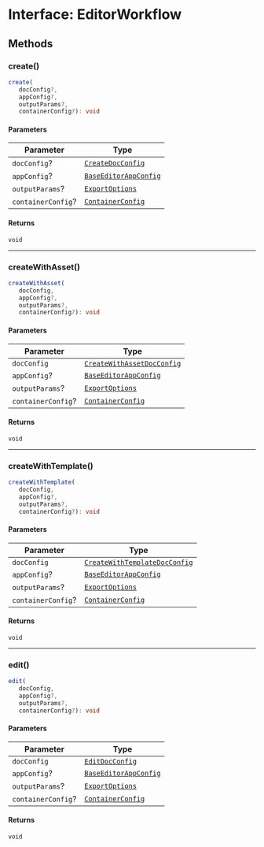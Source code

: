 # Interface: EditorWorkflow

## Methods

### create()

```ts
create(
   docConfig?, 
   appConfig?, 
   outputParams?, 
   containerConfig?): void
```

#### Parameters

| Parameter | Type |
| ------ | ------ |
| `docConfig`? | [`CreateDocConfig`](../../../../../../shared/src/types/editor/DocConfig.types/interfaces/create-doc-config.md) |
| `appConfig`? | [`BaseEditorAppConfig`](../../../../../../shared/src/types/editor/AppConfig.types/interfaces/base-editor-app-config.md) |
| `outputParams`? | [`ExportOptions`](../../../../../../shared/src/types/ExportConfig.types/type-aliases/export-options.md) |
| `containerConfig`? | [`ContainerConfig`](../../../../../../shared/src/types/ContainerConfig.types/type-aliases/container-config.md) |

#### Returns

`void`

<hr />

### createWithAsset()

```ts
createWithAsset(
   docConfig, 
   appConfig?, 
   outputParams?, 
   containerConfig?): void
```

#### Parameters

| Parameter | Type |
| ------ | ------ |
| `docConfig` | [`CreateWithAssetDocConfig`](../../../../../../shared/src/types/editor/DocConfig.types/interfaces/create-with-asset-doc-config.md) |
| `appConfig`? | [`BaseEditorAppConfig`](../../../../../../shared/src/types/editor/AppConfig.types/interfaces/base-editor-app-config.md) |
| `outputParams`? | [`ExportOptions`](../../../../../../shared/src/types/ExportConfig.types/type-aliases/export-options.md) |
| `containerConfig`? | [`ContainerConfig`](../../../../../../shared/src/types/ContainerConfig.types/type-aliases/container-config.md) |

#### Returns

`void`

<hr />

### createWithTemplate()

```ts
createWithTemplate(
   docConfig, 
   appConfig?, 
   outputParams?, 
   containerConfig?): void
```

#### Parameters

| Parameter | Type |
| ------ | ------ |
| `docConfig` | [`CreateWithTemplateDocConfig`](../../../../../../shared/src/types/editor/DocConfig.types/interfaces/create-with-template-doc-config.md) |
| `appConfig`? | [`BaseEditorAppConfig`](../../../../../../shared/src/types/editor/AppConfig.types/interfaces/base-editor-app-config.md) |
| `outputParams`? | [`ExportOptions`](../../../../../../shared/src/types/ExportConfig.types/type-aliases/export-options.md) |
| `containerConfig`? | [`ContainerConfig`](../../../../../../shared/src/types/ContainerConfig.types/type-aliases/container-config.md) |

#### Returns

`void`

<hr />

### edit()

```ts
edit(
   docConfig, 
   appConfig?, 
   outputParams?, 
   containerConfig?): void
```

#### Parameters

| Parameter | Type |
| ------ | ------ |
| `docConfig` | [`EditDocConfig`](../../../../../../shared/src/types/editor/DocConfig.types/interfaces/edit-doc-config.md) |
| `appConfig`? | [`BaseEditorAppConfig`](../../../../../../shared/src/types/editor/AppConfig.types/interfaces/base-editor-app-config.md) |
| `outputParams`? | [`ExportOptions`](../../../../../../shared/src/types/ExportConfig.types/type-aliases/export-options.md) |
| `containerConfig`? | [`ContainerConfig`](../../../../../../shared/src/types/ContainerConfig.types/type-aliases/container-config.md) |

#### Returns

`void`
